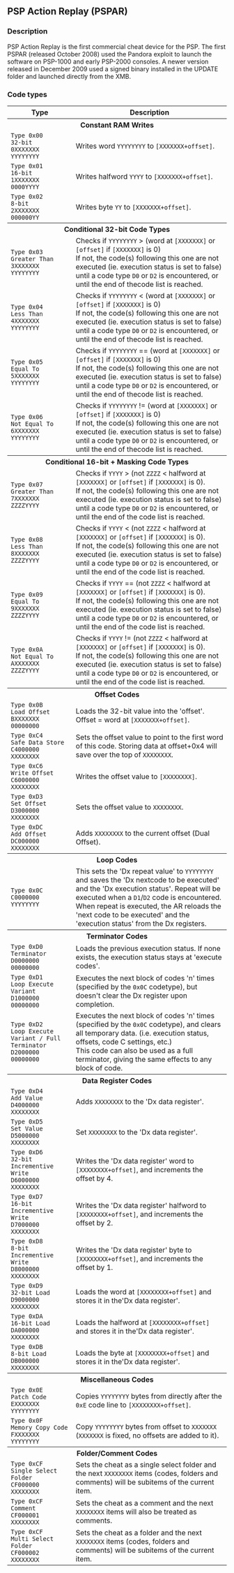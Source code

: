 ## PSP Action Replay (PSPAR)

### Description

PSP Action Replay is the first commercial cheat device for the PSP. The first PSPAR (released October 2008) used the
Pandora exploit to launch the software on PSP-1000 and early PSP-2000 consoles. A newer version released in
December 2009 used a signed binary installed in the UPDATE folder and launched directly from the XMB.

### Code types

<table>
    <tr>
        <th>Type</th>
        <th>Description</th>
    </tr>
    <tr><th colspan="2">Constant RAM Writes</th></tr>
    <tr>
        <td>
            <code>Type 0x00</code><br />
            <code>32-bit</code><br />
            <code>0XXXXXXX YYYYYYYY</code>
        </td>
        <td>Writes word <code>YYYYYYYY</code> to <code>[XXXXXXX+offset]</code>.</td>
    </tr>
    <tr>
        <td>
            <code>Type 0x01</code><br />
            <code>16-bit</code><br />
            <code>1XXXXXXX 0000YYYY</code>
        </td>
        <td>Writes halfword <code>YYYY</code> to <code>[XXXXXXX+offset]</code>.</td>
    </tr>
    <tr>
        <td>
            <code>Type 0x02</code><br />
            <code>8-bit</code><br />
            <code>2XXXXXXX 000000YY</code>
        </td>
        <td>Writes byte <code>YY</code> to <code>[XXXXXXX+offset]</code>.</td>
    </tr>
    <tr><th colspan="2">Conditional 32-bit Code Types</th></tr>
    <tr>
        <td>
            <code>Type 0x03</code><br />
            <code>Greater Than</code><br />
            <code>3XXXXXXX YYYYYYYY</code>
        </td>
        <td>Checks if <code>YYYYYYYY</code> > (word at <code>[XXXXXXX]</code> or <code>[offset]</code> if <code>[XXXXXXX]</code> is 0)<br />If not, the code(s) following this one are not executed (ie. execution status is set to false) until a code type <code>D0</code> or <code>D2</code> is encountered, or until the end of thecode list is reached.</td>
    </tr>
    <tr>
        <td>
            <code>Type 0x04</code><br />
            <code>Less Than</code><br />
            <code>4XXXXXXX YYYYYYYY</code>
        </td>
        <td>Checks if <code>YYYYYYYY</code> < (word at <code>[XXXXXXX]</code> or <code>[offset]</code> if <code>[XXXXXXX]</code> is 0)<br />If not, the code(s) following this one are not executed (ie. execution status is set to false) until a code type <code>D0</code> or <code>D2</code> is encountered, or until the end of thecode list is reached.</td>
    </tr>
    <tr>
        <td>
            <code>Type 0x05</code><br />
            <code>Equal To</code><br />
            <code>5XXXXXXX YYYYYYYY</code>
        </td>
        <td>Checks if <code>YYYYYYYY</code> == (word at <code>[XXXXXXX]</code> or <code>[offset]</code> if <code>[XXXXXXX]</code> is 0)<br />If not, the code(s) following this one are not executed (ie. execution status is set to false) until a code type <code>D0</code> or <code>D2</code> is encountered, or until the end of thecode list is reached.</td>
    </tr>
    <tr>
        <td>
            <code>Type 0x06</code><br />
            <code>Not Equal To</code><br />
            <code>6XXXXXXX YYYYYYYY</code>
        </td>
        <td>Checks if <code>YYYYYYYY</code> != (word at <code>[XXXXXXX]</code> or <code>[offset]</code> if <code>[XXXXXXX]</code> is 0)<br />If not, the code(s) following this one are not executed (ie. execution status is set to false) until a code type <code>D0</code> or <code>D2</code> is encountered, or until the end of thecode list is reached.</td>
    </tr>
    <tr><th colspan="2">Conditional 16-bit + Masking Code Types</th></tr>
    <tr>
        <td>
            <code>Type 0x07</code><br />
            <code>Greater Than</code><br />
            <code>7XXXXXXX ZZZZYYYY</code>
        </td>
        <td>Checks if <code>YYYY</code> > (not <code>ZZZZ</code> < halfword at <code>[XXXXXXX]</code> or <code>[offset]</code> if <code>[XXXXXXX]</code> is 0).<br />If not, the code(s) following this one are not executed (ie. execution status is set to false) until a code type <code>D0</code> or <code>D2</code> is encountered, or until the end of the code list is reached.</td>
    </tr>
    <tr>
        <td>
            <code>Type 0x08</code><br />
            <code>Less Than</code><br />
            <code>8XXXXXXX ZZZZYYYY</code>
        </td>
        <td>Checks if <code>YYYY</code> < (not <code>ZZZZ</code> < halfword at <code>[XXXXXXX]</code> or <code>[offset]</code> if <code>[XXXXXXX]</code> is 0).<br />If not, the code(s) following this one are not executed (ie. execution status is set to false) until a code type <code>D0</code> or <code>D2</code> is encountered, or until the end of the code list is reached.</td>
    </tr>
    <tr>
        <td>
            <code>Type 0x09</code><br />
            <code>Equal To</code><br />
            <code>9XXXXXXX ZZZZYYYY</code>
        </td>
        <td>Checks if <code>YYYY</code> == (not <code>ZZZZ</code> < halfword at <code>[XXXXXXX]</code> or <code>[offset]</code> if <code>[XXXXXXX]</code> is 0).<br />If not, the code(s) following this one are not executed (ie. execution status is set to false) until a code type <code>D0</code> or <code>D2</code> is encountered, or until the end of the code list is reached.</td>
    </tr>
    <tr>
        <td>
            <code>Type 0x0A</code><br />
            <code>Not Equal To</code><br />
            <code>AXXXXXXX ZZZZYYYY</code>
        </td>
        <td>Checks if <code>YYYY</code> != (not <code>ZZZZ</code> < halfword at <code>[XXXXXXX]</code> or <code>[offset]</code> if <code>[XXXXXXX]</code> is 0).<br />If not, the code(s) following this one are not executed (ie. execution status is set to false) until a code type <code>D0</code> or <code>D2</code> is encountered, or until the end of the code list is reached.</td>
    </tr>
    <tr><th colspan="2">Offset Codes</th></tr>
    <tr>
        <td>
            <code>Type 0x0B</code><br />
            <code>Load Offset</code><br />
            <code>BXXXXXXX 00000000</code>
        </td>
        <td>Loads the 32-bit value into the 'offset'.<br />Offset = word at <code>[XXXXXXX+offset]</code>.</td>
    </tr>
    <tr>
        <td>
            <code>Type 0xC4</code><br />
            <code>Safe Data Store</code><br />
            <code>C4000000 XXXXXXXX</code>
        </td>
        <td>Sets the offset value to point to the first word of this code. Storing data at offset+0x4 will save over the top of <code>XXXXXXXX</code>.</td>
    </tr>
    <tr>
        <td>
            <code>Type 0xC6</code><br />
            <code>Write Offset</code><br />
            <code>C6000000 XXXXXXXX</code>
        </td>
        <td>Writes the offset value to <code>[XXXXXXXX]</code>.</td>
    </tr>
    <tr>
        <td>
            <code>Type 0xD3</code><br />
            <code>Set Offset</code><br />
            <code>D3000000 XXXXXXXX</code>
        </td>
        <td>Sets the offset value to <code>XXXXXXXX</code>.</td>
    </tr>
    <tr>
        <td>
            <code>Type 0xDC</code><br />
            <code>Add Offset</code><br />
            <code>DC000000 XXXXXXXX</code>
        </td>
        <td>Adds <code>XXXXXXXX</code> to the current offset (Dual Offset).</td>
    </tr>
    <tr><th colspan="2">Loop Codes</th></tr>
    <tr>
        <td>
            <code>Type 0x0C</code><br />
            <code>C0000000 YYYYYYYY</code>
        </td>
        <td>This sets the 'Dx repeat value' to <code>YYYYYYYY</code> and saves the 'Dx nextcode to be executed' and the 'Dx execution status'. Repeat will be executed when a <code>D1</code>/<code>D2</code> code is encountered.<br />When repeat is executed, the AR reloads the 'next code to be executed' and the 'execution status' from the Dx registers.</td>
    </tr>
    <tr><th colspan="2">Terminator Codes</th></tr>
    <tr>
        <td>
            <code>Type 0xD0</code><br />
            <code>Terminator</code><br />
            <code>D0000000 00000000</code>
        </td>
        <td>Loads the previous execution status. If none exists, the execution status stays at 'execute codes'.</td>
    </tr>
    <tr>
        <td>
            <code>Type 0xD1</code><br />
            <code>Loop Execute Variant</code><br />
            <code>D1000000 00000000</code>
        </td>
        <td>Executes the next block of codes 'n' times (specified by the <code>0x0C</code> codetype), but doesn't clear the Dx register upon completion.</td>
    </tr>
    <tr>
        <td>
            <code>Type 0xD2</code><br />
            <code>Loop Execute Variant / Full Terminator</code><br />
            <code>D2000000 00000000</code>
        </td>
        <td>Executes the next block of codes 'n' times (specified by the <code>0x0C</code> codetype), and clears all temporary data. (i.e. execution status, offsets, code C settings, etc.)<br />This code can also be used as a full terminator, giving the same effects to any block of code.</td>
    </tr>
    <tr><th colspan="2">Data Register Codes</th></tr>
    <tr>
        <td>
            <code>Type 0xD4</code><br />
            <code>Add Value</code><br />
            <code>D4000000 XXXXXXXX</code>
        </td>
        <td>Adds <code>XXXXXXXX</code> to the 'Dx data register'.</td>
    </tr>
    <tr>
        <td>
            <code>Type 0xD5</code><br />
            <code>Set Value</code><br />
            <code>D5000000 XXXXXXXX</code>
        </td>
        <td>Set <code>XXXXXXXX</code> to the 'Dx data register'.</td>
    </tr>
    <tr>
        <td>
            <code>Type 0xD6</code><br />
            <code>32-bit Incrementive Write</code><br />
            <code>D6000000 XXXXXXXX</code>
        </td>
        <td>Writes the 'Dx data register' word to <code>[XXXXXXXX+offset]</code>, and increments the offset by 4.</td>
    </tr>
    <tr>
        <td>
            <code>Type 0xD7</code><br />
            <code>16-bit Incrementive Write</code><br />
            <code>D7000000 XXXXXXXX</code>
        </td>
        <td>Writes the 'Dx data register' halfword to <code>[XXXXXXXX+offset]</code>, and increments the offset by 2.</td>
    </tr>
    <tr>
        <td>
            <code>Type 0xD8</code><br />
            <code>8-bit Incrementive Write</code><br />
            <code>D8000000 XXXXXXXX</code>
        </td>
        <td>Writes the 'Dx data register' byte to <code>[XXXXXXXX+offset]</code>, and increments the offset by 1.</td>
    </tr>
    <tr>
        <td>
            <code>Type 0xD9</code><br />
            <code>32-bit Load</code><br />
            <code>D9000000 XXXXXXXX</code>
        </td>
        <td>Loads the word at <code>[XXXXXXXX+offset]</code> and stores it in the'Dx data register'.</td>
    </tr>
    <tr>
        <td>
            <code>Type 0xDA</code><br />
            <code>16-bit Load</code><br />
            <code>DA000000 XXXXXXXX</code>
        </td>
        <td>Loads the halfword at <code>[XXXXXXXX+offset]</code> and stores it in the'Dx data register'.</td>
    </tr>
    <tr>
        <td>
            <code>Type 0xDB</code><br />
            <code>8-bit Load</code><br />
            <code>DB000000 XXXXXXXX</code>
        </td>
        <td>Loads the byte at <code>[XXXXXXXX+offset]</code> and stores it in the'Dx data register'.</td>
    </tr>
    <tr><th colspan="2">Miscellaneous Codes</th></tr>
    <tr>
        <td>
            <code>Type 0x0E</code><br />
            <code>Patch Code</code><br />
            <code>EXXXXXXX YYYYYYYY</code>
        </td>
        <td>Copies <code>YYYYYYYY</code> bytes from directly after the <code>0xE</code> code line to <code>[XXXXXXXX+offset]</code>.</td>
    </tr>
    <tr>
        <td>
            <code>Type 0x0F</code><br />
            <code>Memory Copy Code</code><br />
            <code>FXXXXXXX YYYYYYYY</code>
        </td>
        <td>Copy <code>YYYYYYYY</code> bytes from offset to <code>XXXXXXX</code> (<code>XXXXXXX</code> is fixed, no offsets are added to it).</td>
    </tr>
    <tr><th colspan="2">Folder/Comment Codes</th></tr>
    <tr>
        <td>
            <code>Type 0xCF</code><br />
            <code>Single Select Folder</code><br />
            <code>CF000000 XXXXXXXX</code>
        </td>
        <td>Sets the cheat as a single select folder and the next <code>XXXXXXXX</code> items (codes, folders and comments) will be subitems of the current item.</td>
    </tr>
    <tr>
        <td>
            <code>Type 0xCF</code><br />
            <code>Comment</code><br />
            <code>CF000001 XXXXXXXX</code>
        </td>
        <td>Sets the cheat as a comment and the next <code>XXXXXXXX</code> items will also be treated as comments.</td>
    </tr>
    <tr>
        <td>
            <code>Type 0xCF</code><br />
            <code>Multi Select Folder</code><br />
            <code>CF000002 XXXXXXXX</code>
        </td>
        <td>Sets the cheat as a folder and the next <code>XXXXXXXX</code> items (codes, folders and comments) will be subitems of the current item.</td>
    </tr>
</table>
